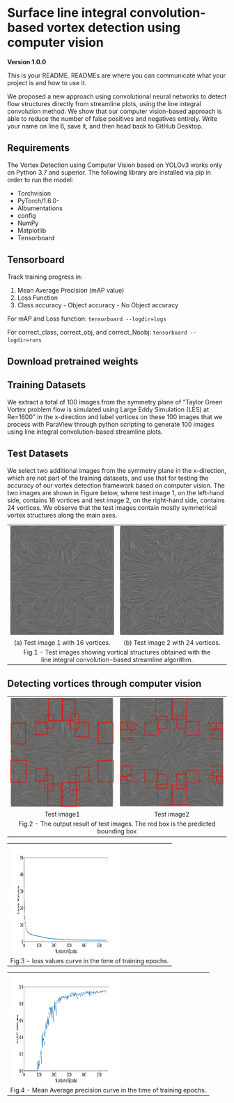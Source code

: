 # Surface line integral convolution-based vortex detection using computer vision
**Version 1.0.0**

This is your README. READMEs are where you can communicate what your project is and how to use it.

We proposed a new approach using convolutional neural networks to detect flow structures directly from streamline plots, using the line integral convolution method. We show that our computer vision-based approach is able to reduce the number of false positives and negatives entirely.
Write your name on line 6, save it, and then head back to GitHub Desktop.

## Requirements
The Vortex Detection using Computer Vision based on YOLOv3 works only on Python 3.7 and superior. The following library are installed via pip in order to run the model:
*	Torchvision
*	PyTorch/1.6.0-
*	Albumentations
*	config
*	NumPy
*	Matplotlib
*	Tensorboard

## Tensorboard
Track training progress in:
1. Mean Average Precision (mAP value)
2. Loss Function
3. Class accuracy - Object accuracy - No Object accuracy

For mAP and Loss function:
`tensorboard --logdir=logs`

For correct_class, correct_obj, and correct_Noobj:
`tensorboard --logdir=runs`

## Download pretrained weights


## Training Datasets
We extract a total of 100 images from the symmetry plane of “Taylor Green Vortex problem flow is simulated using Large Eddy Simulation (LES) at Re=1600” in the x-direction and label vortices on these 100 images that we process with ParaView through python scripting to generate 100 images using line integral convolution-based streamline plots.

## Test Datasets
We select two additional images from the symmetry plane in the x-direction, which are not part of the training datasets, and use that for testing the accuracy of our vortex detection framework based on computer vision. The two images are shown in Figure below, where test image 1, on the left-hand side, contains 16 vortices and test image 2, on the right-hand side, contains 24 vortices. We observe that the test images contain mostly symmetrical vortex structures along the main axes.
<table align="center" style="border: 0"> 
  <tr>
		<td><img src="images/test_image1_before_detecting.png" height="250" width="250" style="border: 0">    
    </td>
    <td><img src="images/test_image2_before_detecting.png" height="250" width="250" style="border: 0">    
    </td>

 </tr>
	<tr align="center" >
	<td><center>(a) Test image 1 with 16 vortices.</center></td>
    <td><center>(b) Test image 2 with 24 vortices.</center></td>

  </tr>
  <tr align="center">
    <td colspan="2" >Fig.1 - Test images showing vortical structures obtained with the
	    <br> line integral convolution-based streamline algorithm.</td>
  </tr>	
 </table>


## Detecting vortices through computer vision

<table align="center" style="border: 0"> 
  <tr>
		<td><img src="images/testimage1.png" height="250" width="250" style="border: 0">    
    </td>
    <td><img src="images/testimage2.png" height="250" width="250" style="border: 0">    
    </td>

 </tr>
	<tr align="center" >
	<td><center>Test image1</center></td>
    <td><center>Test image2</center></td>

  </tr>
  <tr align="center">
    <td colspan="2" >Fig.2 - The output result of test images. The red box is the predicted bounding box</td>
  </tr>	
 </table>



<table align="center" style="border: 0"> 
  <tr>
		<td><img src="images/Loss_function.png" height="250" width="250" style="border: 0">    
   
 </tr>
	<tr align="center" >
	<td><center>Fig.3 - loss values curve in the time of training epochs.</center></td>
   
  </tr>
   </table>
   
   <table align="center" style="border: 0"> 
  <tr>
		<td><img src="images/mAp_values.png" height="250" width="250" style="border: 0">    
   
 </tr>
	<tr align="center" >
	<td><center>Fig.4 - Mean Average precision curve in the time of training epochs.</center></td>
   
  </tr>
   </table>



